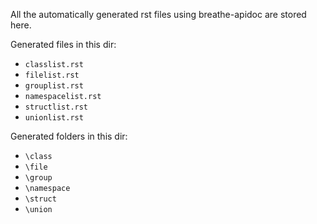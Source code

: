 All the automatically generated rst files using breathe-apidoc are stored here.

Generated files in this dir:
- `classlist.rst`
- `filelist.rst`
- `grouplist.rst`
- `namespacelist.rst`
- `structlist.rst`
- `unionlist.rst`

Generated folders in this dir:
- `\class`
- `\file`
- `\group`
- `\namespace`
- `\struct`
- `\union`